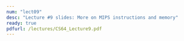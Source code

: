 ```yaml
---
num: "lect09"
desc: "Lecture #9 slides: More on MIPS instructions and memory"
ready: true
pdfurl: /lectures/CS64_Lecture9.pdf
---
```



